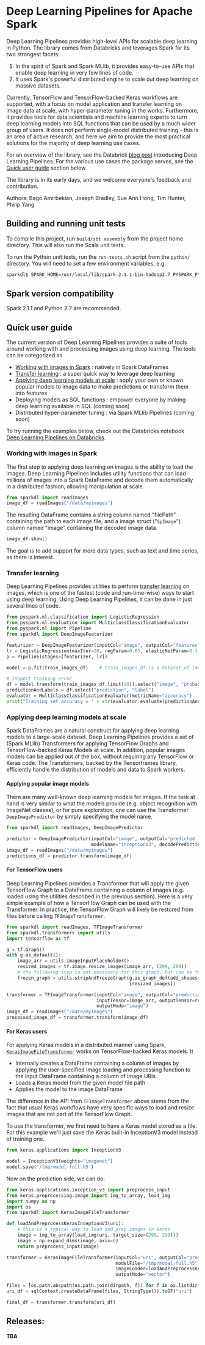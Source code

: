 # Deep Learning Pipelines for Apache Spark

Deep Learning Pipelines provides high-level APIs for scalable deep learning in Python. The
library comes from Databricks and leverages Spark for its two strongest facets:
1. In the spirit of Spark and Spark MLlib, it provides easy-to-use APIs that enable deep learning
in very few lines of code.
2. It uses Spark's powerful distributed engine to scale out deep learning on massive datasets.

Currently, TensorFlow and TensorFlow-backed Keras workflows are supported, with a focus on model
application and transfer learning on image data at scale, with hyper-parameter tuning in the works.
Furthermore, it provides tools for data scientists and machine learning experts to turn deep
learning models into SQL functions that can be used by a much wider group of users. It does not
perform single-model distributed training - this is an area of active research, and here we aim to
provide the most practical solutions for the majority of deep learning use cases.

For an overview of the library, see the Databrick [blog post](https://databricks.com/blog/2017/06/06/databricks-vision-simplify-large-scale-deep-learning.html?preview=true) introducing Deep Learning Pipelines.
For the various use cases the package serves, see the [Quick user guide](#quick-user-guide) section below.

The library is in its early days, and we welcome everyone's feedback and contribution.

Authors: Bago Amirbekian, Joseph Bradley, Sue Ann Hong, Tim Hunter, Philip Yang 


## Building and running unit tests

To compile this project, run `build/sbt assembly` from the project home directory.
This will also run the Scala unit tests.

To run the Python unit tests, run the `run-tests.sh` script from the `python/` directory.
You will need to set a few environment variables, e.g.
```bash
sparkdl$ SPARK_HOME=/usr/local/lib/spark-2.1.1-bin-hadoop2.7 PYSPARK_PYTHON=python2 SCALA_VERSION=2.11.8 SPARK_VERSION=2.1.1 ./python/run-tests.sh
```


## Spark version compatibility

Spark 2.1.1 and Python 2.7 are recommended.



## Quick user guide

The current version of Deep Learning Pipelines provides a suite of tools around working with and
processing images using deep learning. The tools can be categorized as
* [Working with images in Spark](#working-with-images-in-spark) : natively in Spark DataFrames
* [Transfer learning](#transfer-learning) : a super quick way to leverage deep learning
* [Applying deep learning models at scale](#applying-deep-learning-models-at-scale) : apply your 
own or known popular models to image data to make predictions or transform them into features
* Deploying models as SQL functions : empower everyone by making deep learning available in SQL (coming soon)
* Distributed hyper-parameter tuning : via Spark MLlib Pipelines (coming soon)

To try running the examples below, check out the Databricks notebook
[Deep Learning Pipelines on Databricks](https://databricks-prod-cloudfront.cloud.databricks.com/public/4027ec902e239c93eaaa8714f173bcfc/5669198905533692/3647723071348946/3983381308530741/latest.html).


### Working with images in Spark
The first step to applying deep learning on images is the ability to load the images. Deep Learning
Pipelines includes utility functions that can load millions of images into a Spark DataFrame and
decode them automatically in a distributed fashion, allowing manipulation at scale.

```python
from sparkdl import readImages
image_df = readImages("/data/myimages")
```

The resulting DataFrame contains a string column named "filePath" containing the path to each image
file, and a image struct ("`SpImage`") column named "image" containing the decoded image data.

```python
image_df.show()
```

The goal is to add support for more data types, such as text and time series, as there is interest.


### Transfer learning
Deep Learning Pipelines provides utilities to perform 
[transfer learning](https://en.wikipedia.org/wiki/Transfer_learning) on images, which is one of
the fastest (code and run-time-wise) ways to start using deep learning. Using Deep Learning
Pipelines, it can be done in just several lines of code.

```python
from pyspark.ml.classification import LogisticRegression
from pyspark.ml.evaluation import MulticlassClassificationEvaluator
from pyspark.ml import Pipeline
from sparkdl import DeepImageFeaturizer

featurizer = DeepImageFeaturizer(inputCol="image", outputCol="features", modelName="InceptionV3")
lr = LogisticRegression(maxIter=20, regParam=0.05, elasticNetParam=0.3, labelCol="label")
p = Pipeline(stages=[featurizer, lr])

model = p.fit(train_images_df)    # train_images_df is a dataset of images (SpImage) and labels

# Inspect training error
df = model.transform(train_images_df.limit(10)).select("image", "probability",  "uri", "label")
predictionAndLabels = df.select("prediction", "label")
evaluator = MulticlassClassificationEvaluator(metricName="accuracy")
print("Training set accuracy = " + str(evaluator.evaluate(predictionAndLabels)))
```


### Applying deep learning models at scale
Spark DataFrames are a natural construct for applying deep learning models to a large-scale dataset.
Deep Learning Pipelines provides a set of (Spark MLlib) Transformers for applying TensorFlow Graphs
and TensorFlow-backed Keras Models at scale. In addition, popular images models can be applied out
of the box, without requiring any TensorFlow or Keras code. The Transformers, backed by the
Tensorframes library, efficiently handle the distribution of models and data to Spark workers.

#### Applying popular image models
There are many well-known deep learning models for images. If the task at hand is very similar to
what the models provide (e.g. object recognition with ImageNet classes), or for pure exploration,
one can use the Transformer `DeepImagePredictor` by simply specifying the model name.

```python
from sparkdl import readImages, DeepImagePredictor

predictor = DeepImagePredictor(inputCol="image", outputCol="predicted_labels",
                               modelName="InceptionV3", decodePredictions=True, topK=10)
image_df = readImages("/data/myimages")
predictions_df = predictor.transform(image_df)
```

#### For TensorFlow users
Deep Learning Pipelines provides a Transformer that will apply the given TensorFlow Graph to a
DataFrame containing a column of images (e.g. loaded using the utilities described in the previous
  section). Here is a very simple example of how a TensorFlow Graph can be used with the
Transformer. In practice, the TensorFlow Graph will likely be restored from files before calling
`TFImageTransformer`.

```python
from sparkdl import readImages, TFImageTransformer
from sparkdl.transformers import utils
import tensorflow as tf

g = tf.Graph()
with g.as_default():
    image_arr = utils.imageInputPlaceholder()
    resized_images = tf.image.resize_images(image_arr, (299, 299))
    # the following step is not necessary for this graph, but can be for graphs with variables, etc
    frozen_graph = utils.stripAndFreezeGraph(g.as_graph_def(add_shapes=True), tf.Session(graph=g),
                                             [resized_images])

transformer = TFImageTransformer(inputCol="image", outputCol="predictions", graph=frozen_graph,
                                 inputTensor=image_arr, outputTensor=resized_images,
                                 outputMode="image")
image_df = readImages("/data/myimages")
processed_image_df = transformer.transform(image_df)
```



#### For Keras users
For applying Keras models in a distributed manner using Spark, [`KerasImageFileTransformer`](link_here)
works on TensorFlow-backed Keras models. It
* Internally creates a DataFrame containing a column of images by applying the user-specified image
loading and processing function to the input DataFrame containing a column of image URIs
* Loads a Keras model from the given model file path
* Applies the model to the image DataFrame

The difference in the API from `TFImageTransformer` above stems from the fact that usual Keras
workflows have very specific ways to load and resize images that are not part of the TensorFlow Graph.


To use the transformer, we first need to have a Keras model stored as a file. For this example we'll 
just save the Keras built-in InceptionV3 model instead of training one.

```python
from keras.applications import InceptionV3

model = InceptionV3(weights="imagenet")
model.save('/tmp/model-full.h5')
```

Now on the prediction side, we can do:

```python
from keras.applications.inception_v3 import preprocess_input
from keras.preprocessing.image import img_to_array, load_img
import numpy as np
import os
from sparkdl import KerasImageFileTransformer

def loadAndPreprocessKerasInceptionV3(uri):
    # this is a typical way to load and prep images in keras
    image = img_to_array(load_img(uri, target_size=(299, 299)))
    image = np.expand_dims(image, axis=0)
    return preprocess_input(image)

transformer = KerasImageFileTransformer(inputCol="uri", outputCol="predictions",
                                        modelFile="/tmp/model-full.h5",
                                        imageLoader=loadAndPreprocessKerasInceptionV3,
                                        outputMode="vector")

files = [os.path.abspath(os.path.join(dirpath, f)) for f in os.listdir("/data/myimages") if f.endswith('.jpg')]
uri_df = sqlContext.createDataFrame(files, StringType()).toDF("uri")

final_df = transformer.transform(uri_df)
```


## Releases:

**TBA**

